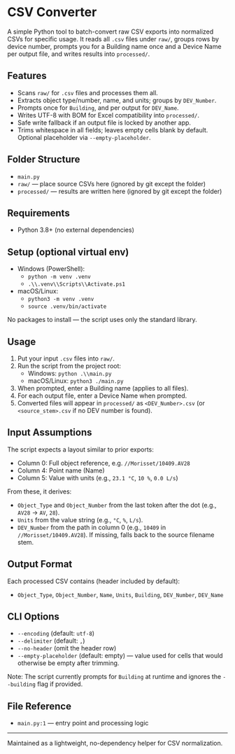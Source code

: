 # CSV Converter

A simple Python tool to batch-convert raw CSV exports into normalized CSVs for specific usage. It reads all `.csv` files under `raw/`, groups rows by device number, prompts you for a Building name once and a Device Name per output file, and writes results into `processed/`.

## Features
- Scans `raw/` for `.csv` files and processes them all.
- Extracts object type/number, name, and units; groups by `DEV_Number`.
- Prompts once for `Building`, and per output for `DEV_Name`.
- Writes UTF-8 with BOM for Excel compatibility into `processed/`.
- Safe write fallback if an output file is locked by another app.
- Trims whitespace in all fields; leaves empty cells blank by default. Optional placeholder via `--empty-placeholder`.

## Folder Structure
- `main.py`
- `raw/` — place source CSVs here (ignored by git except the folder)
- `processed/` — results are written here (ignored by git except the folder)

## Requirements
- Python 3.8+ (no external dependencies)

## Setup (optional virtual env)
- Windows (PowerShell):
  - `python -m venv .venv`
  - `.\\.venv\\Scripts\\Activate.ps1`
- macOS/Linux:
  - `python3 -m venv .venv`
  - `source .venv/bin/activate`

No packages to install — the script uses only the standard library.

## Usage
1. Put your input `.csv` files into `raw/`.
2. Run the script from the project root:
   - Windows: `python .\\main.py`
   - macOS/Linux: `python3 ./main.py`
3. When prompted, enter a Building name (applies to all files).
4. For each output file, enter a Device Name when prompted.
5. Converted files will appear in `processed/` as `<DEV_Number>.csv` (or `<source_stem>.csv` if no DEV number is found).

## Input Assumptions
The script expects a layout similar to prior exports:
- Column 0: Full object reference, e.g. `//Morisset/10409.AV28`
- Column 4: Point name (Name)
- Column 5: Value with units (e.g., `23.1 °C`, `10 %`, `0.0 L/s`)

From these, it derives:
- `Object_Type` and `Object_Number` from the last token after the dot (e.g., `AV28` → `AV`, `28`).
- `Units` from the value string (e.g., `°C`, `%`, `L/s`).
- `DEV_Number` from the path in column 0 (e.g., `10409` in `//Morisset/10409.AV28`). If missing, falls back to the source filename stem.

## Output Format
Each processed CSV contains (header included by default):
- `Object_Type`, `Object_Number`, `Name`, `Units`, `Building`, `DEV_Number`, `DEV_Name`

## CLI Options
- `--encoding` (default: `utf-8`)
- `--delimiter` (default: `,`)
- `--no-header` (omit the header row)
- `--empty-placeholder` (default: empty) — value used for cells that would otherwise be empty after trimming.

Note: The script currently prompts for `Building` at runtime and ignores the `--building` flag if provided.

## File Reference
- `main.py:1` — entry point and processing logic

---
Maintained as a lightweight, no-dependency helper for CSV normalization.
